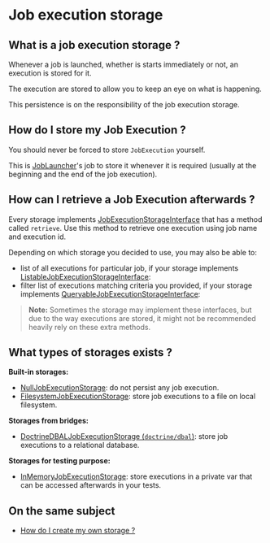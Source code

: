 # Job execution storage

## What is a job execution storage ?

Whenever a job is launched, whether is starts immediately or not, 
an execution is stored for it.

The execution are stored to allow you to keep an eye on what is happening.

This persistence is on the responsibility of the job execution storage.

## How do I store my Job Execution ?

You should never be forced to store `JobExecution` yourself.

This is [JobLauncher](job-launcher.md)'s job to store it whenever it is required 
(usually at the beginning and the end of the job execution).

## How can I retrieve a Job Execution afterwards ?

Every storage implements [JobExecutionStorageInterface](../../src/Storage/JobExecutionStorageInterface.php) 
that has a method called `retrieve`.
Use this method to retrieve one execution using job name and execution id.

Depending on which storage you decided to use, you may also be able to:
- list of all executions for particular job, if your storage implements
  [ListableJobExecutionStorageInterface](../../src/Storage/ListableJobExecutionStorageInterface.php):
- filter list of executions matching criteria you provided, if your storage implements
  [QueryableJobExecutionStorageInterface](../../src/Storage/QueryableJobExecutionStorageInterface.php):

> **Note:** Sometimes the storage may implement these interfaces, but
> due to the way executions are stored, it might not be recommended heavily rely on these extra methods.

## What types of storages exists ?

**Built-in storages:**
- [NullJobExecutionStorage](../../src/Storage/NullJobExecutionStorage.php):
  do not persist any job execution.
- [FilesystemJobExecutionStorage](../../src/Storage/FilesystemJobExecutionStorage.php):
  store job executions to a file on local filesystem.

**Storages from bridges:**
- [DoctrineDBALJobExecutionStorage (`doctrine/dbal`)](https://github.com/yokai-php/batch-doctrine-dbal/blob/0.x/src/DoctrineDBALJobExecutionStorage.php):
  store job executions to a relational database.

**Storages for testing purpose:**
- [InMemoryJobExecutionStorage](../../src/Test/Storage/InMemoryJobExecutionStorage.php):
  store executions in a private var that can be accessed afterwards in your tests.

## On the same subject

- [How do I create my own storage ?](../recipes/custom-job-execution-storage.md)
